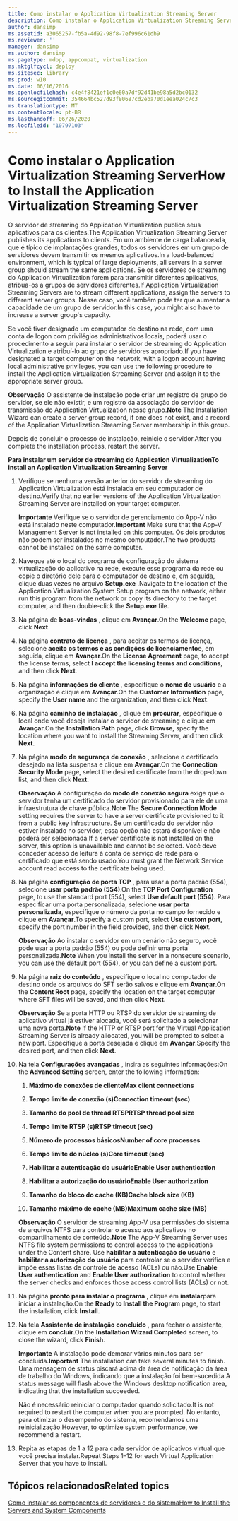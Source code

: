 ```yaml
---
title: Como instalar o Application Virtualization Streaming Server
description: Como instalar o Application Virtualization Streaming Server
author: dansimp
ms.assetid: a3065257-fb5a-4d92-98f8-7ef996c61db9
ms.reviewer: ''
manager: dansimp
ms.author: dansimp
ms.pagetype: mdop, appcompat, virtualization
ms.mktglfcycl: deploy
ms.sitesec: library
ms.prod: w10
ms.date: 06/16/2016
ms.openlocfilehash: c4e4f8421ef1c0e60a7df92d41be98a5d2bc0132
ms.sourcegitcommit: 354664bc527d93f80687cd2eba70d1eea024c7c3
ms.translationtype: MT
ms.contentlocale: pt-BR
ms.lasthandoff: 06/26/2020
ms.locfileid: "10797103"
---
```

# <span data-ttu-id="48c65-103">Como instalar o Application Virtualization Streaming Server</span><span class="sxs-lookup"><span data-stu-id="48c65-103">How to Install the Application Virtualization Streaming Server</span></span>


<span data-ttu-id="48c65-104">O servidor de streaming do Application Virtualization publica seus aplicativos para os clientes.</span><span class="sxs-lookup"><span data-stu-id="48c65-104">The Application Virtualization Streaming Server publishes its applications to clients.</span></span> <span data-ttu-id="48c65-105">Em um ambiente de carga balanceada, que é típico de implantações grandes, todos os servidores em um grupo de servidores devem transmitir os mesmos aplicativos.</span><span class="sxs-lookup"><span data-stu-id="48c65-105">In a load-balanced environment, which is typical of large deployments, all servers in a server group should stream the same applications.</span></span> <span data-ttu-id="48c65-106">Se os servidores de streaming do Application Virtualization forem para transmitir diferentes aplicativos, atribua-os a grupos de servidores diferentes.</span><span class="sxs-lookup"><span data-stu-id="48c65-106">If Application Virtualization Streaming Servers are to stream different applications, assign the servers to different server groups.</span></span> <span data-ttu-id="48c65-107">Nesse caso, você também pode ter que aumentar a capacidade de um grupo de servidor.</span><span class="sxs-lookup"><span data-stu-id="48c65-107">In this case, you might also have to increase a server group's capacity.</span></span>

<span data-ttu-id="48c65-108">Se você tiver designado um computador de destino na rede, com uma conta de logon com privilégios administrativos locais, poderá usar o procedimento a seguir para instalar o servidor de streaming do Application Virtualization e atribuí-lo ao grupo de servidores apropriado.</span><span class="sxs-lookup"><span data-stu-id="48c65-108">If you have designated a target computer on the network, with a logon account having local administrative privileges, you can use the following procedure to install the Application Virtualization Streaming Server and assign it to the appropriate server group.</span></span>

<span data-ttu-id="48c65-109">**Observação**  O assistente de instalação pode criar um registro de grupo do servidor, se ele não existir, e um registro da associação do servidor de transmissão do Application Virtualization nesse grupo.</span><span class="sxs-lookup"><span data-stu-id="48c65-109">**Note** The Installation Wizard can create a server group record, if one does not exist, and a record of the Application Virtualization Streaming Server membership in this group.</span></span>

 

<span data-ttu-id="48c65-110">Depois de concluir o processo de instalação, reinicie o servidor.</span><span class="sxs-lookup"><span data-stu-id="48c65-110">After you complete the installation process, restart the server.</span></span>

**<span data-ttu-id="48c65-111">Para instalar um servidor de streaming do Application Virtualization</span><span class="sxs-lookup"><span data-stu-id="48c65-111">To install an Application Virtualization Streaming Server</span></span>**

1.  <span data-ttu-id="48c65-112">Verifique se nenhuma versão anterior do servidor de streaming do Application Virtualization está instalada em seu computador de destino.</span><span class="sxs-lookup"><span data-stu-id="48c65-112">Verify that no earlier versions of the Application Virtualization Streaming Server are installed on your target computer.</span></span>

    <span data-ttu-id="48c65-113">**Importante**  Verifique se o servidor de gerenciamento do App-V não está instalado neste computador.</span><span class="sxs-lookup"><span data-stu-id="48c65-113">**Important** Make sure that the App-V Management Server is not installed on this computer.</span></span> <span data-ttu-id="48c65-114">Os dois produtos não podem ser instalados no mesmo computador.</span><span class="sxs-lookup"><span data-stu-id="48c65-114">The two products cannot be installed on the same computer.</span></span>

     

2.  <span data-ttu-id="48c65-115">Navegue até o local do programa de configuração do sistema virtualização do aplicativo na rede, execute esse programa da rede ou copie o diretório dele para o computador de destino e, em seguida, clique duas vezes no arquivo **Setup.exe** .</span><span class="sxs-lookup"><span data-stu-id="48c65-115">Navigate to the location of the Application Virtualization System Setup program on the network, either run this program from the network or copy its directory to the target computer, and then double-click the **Setup.exe** file.</span></span>

3.  <span data-ttu-id="48c65-116">Na página de **boas-vindas** , clique em **Avançar**.</span><span class="sxs-lookup"><span data-stu-id="48c65-116">On the **Welcome** page, click **Next**.</span></span>

4.  <span data-ttu-id="48c65-117">Na página **contrato de licença** , para aceitar os termos de licença, selecione **aceito os termos e as condições de licenciamento**e, em seguida, clique em **Avançar**.</span><span class="sxs-lookup"><span data-stu-id="48c65-117">On the **License Agreement** page, to accept the license terms, select **I accept the licensing terms and conditions**, and then click **Next**.</span></span>

5.  <span data-ttu-id="48c65-118">Na página **informações do cliente** , especifique o **nome de usuário** e a organização e clique em **Avançar**.</span><span class="sxs-lookup"><span data-stu-id="48c65-118">On the **Customer Information** page, specify the **User name** and the organization, and then click **Next**.</span></span>

6.  <span data-ttu-id="48c65-119">Na página **caminho de instalação** , clique em **procurar**, especifique o local onde você deseja instalar o servidor de streaming e clique em **Avançar**.</span><span class="sxs-lookup"><span data-stu-id="48c65-119">On the **Installation Path** page, click **Browse**, specify the location where you want to install the Streaming Server, and then click **Next**.</span></span>

7.  <span data-ttu-id="48c65-120">Na página **modo de segurança de conexão** , selecione o certificado desejado na lista suspensa e clique em **Avançar**.</span><span class="sxs-lookup"><span data-stu-id="48c65-120">On the **Connection Security Mode** page, select the desired certificate from the drop-down list, and then click **Next**.</span></span>

    <span data-ttu-id="48c65-121">**Observação**  A configuração do **modo de conexão segura** exige que o servidor tenha um certificado do servidor provisionado para ele de uma infraestrutura de chave pública.</span><span class="sxs-lookup"><span data-stu-id="48c65-121">**Note** The **Secure Connection Mode** setting requires the server to have a server certificate provisioned to it from a public key infrastructure.</span></span> <span data-ttu-id="48c65-122">Se um certificado do servidor não estiver instalado no servidor, essa opção não estará disponível e não poderá ser selecionada.</span><span class="sxs-lookup"><span data-stu-id="48c65-122">If a server certificate is not installed on the server, this option is unavailable and cannot be selected.</span></span> <span data-ttu-id="48c65-123">Você deve conceder acesso de leitura à conta de serviço de rede para o certificado que está sendo usado.</span><span class="sxs-lookup"><span data-stu-id="48c65-123">You must grant the Network Service account read access to the certificate being used.</span></span>

     

8.  <span data-ttu-id="48c65-124">Na página **configuração de porta TCP** , para usar a porta padrão (554), selecione **usar porta padrão (554)**.</span><span class="sxs-lookup"><span data-stu-id="48c65-124">On the **TCP Port Configuration** page, to use the standard port (554), select **Use default port (554)**.</span></span> <span data-ttu-id="48c65-125">Para especificar uma porta personalizada, selecione **usar porta personalizada**, especifique o número da porta no campo fornecido e clique em **Avançar**.</span><span class="sxs-lookup"><span data-stu-id="48c65-125">To specify a custom port, select **Use custom port**, specify the port number in the field provided, and then click **Next**.</span></span>

    <span data-ttu-id="48c65-126">**Observação**  Ao instalar o servidor em um cenário não seguro, você pode usar a porta padrão (554) ou pode definir uma porta personalizada.</span><span class="sxs-lookup"><span data-stu-id="48c65-126">**Note** When you install the server in a nonsecure scenario, you can use the default port (554), or you can define a custom port.</span></span>

     

9.  <span data-ttu-id="48c65-127">Na página **raiz do conteúdo** , especifique o local no computador de destino onde os arquivos do SFT serão salvos e clique em **Avançar**.</span><span class="sxs-lookup"><span data-stu-id="48c65-127">On the **Content Root** page, specify the location on the target computer where SFT files will be saved, and then click **Next**.</span></span>

    <span data-ttu-id="48c65-128">**Observação**  Se a porta HTTP ou RTSP do servidor de streaming de aplicativo virtual já estiver alocada, você será solicitado a selecionar uma nova porta.</span><span class="sxs-lookup"><span data-stu-id="48c65-128">**Note** If the HTTP or RTSP port for the Virtual Application Streaming Server is already allocated, you will be prompted to select a new port.</span></span> <span data-ttu-id="48c65-129">Especifique a porta desejada e clique em **Avançar**.</span><span class="sxs-lookup"><span data-stu-id="48c65-129">Specify the desired port, and then click **Next**.</span></span>

     

10. <span data-ttu-id="48c65-130">Na tela **Configurações avançadas** , insira as seguintes informações:</span><span class="sxs-lookup"><span data-stu-id="48c65-130">On the **Advanced Setting** screen, enter the following information:</span></span>

    1.  **<span data-ttu-id="48c65-131">Máximo de conexões de cliente</span><span class="sxs-lookup"><span data-stu-id="48c65-131">Max client connections</span></span>**

    2.  **<span data-ttu-id="48c65-132">Tempo limite de conexão (s)</span><span class="sxs-lookup"><span data-stu-id="48c65-132">Connection timeout (sec)</span></span>**

    3.  **<span data-ttu-id="48c65-133">Tamanho do pool de thread RTSP</span><span class="sxs-lookup"><span data-stu-id="48c65-133">RTSP thread pool size</span></span>**

    4.  **<span data-ttu-id="48c65-134">Tempo limite RTSP (s)</span><span class="sxs-lookup"><span data-stu-id="48c65-134">RTSP timeout (sec)</span></span>**

    5.  **<span data-ttu-id="48c65-135">Número de processos básicos</span><span class="sxs-lookup"><span data-stu-id="48c65-135">Number of core processes</span></span>**

    6.  **<span data-ttu-id="48c65-136">Tempo limite do núcleo (s)</span><span class="sxs-lookup"><span data-stu-id="48c65-136">Core timeout (sec)</span></span>**

    7.  **<span data-ttu-id="48c65-137">Habilitar a autenticação do usuário</span><span class="sxs-lookup"><span data-stu-id="48c65-137">Enable User authentication</span></span>**

    8.  **<span data-ttu-id="48c65-138">Habilitar a autorização do usuário</span><span class="sxs-lookup"><span data-stu-id="48c65-138">Enable User authorization</span></span>**

    9.  **<span data-ttu-id="48c65-139">Tamanho do bloco do cache (KB)</span><span class="sxs-lookup"><span data-stu-id="48c65-139">Cache block size (KB)</span></span>**

    10. **<span data-ttu-id="48c65-140">Tamanho máximo de cache (MB)</span><span class="sxs-lookup"><span data-stu-id="48c65-140">Maximum cache size (MB)</span></span>**

    <span data-ttu-id="48c65-141">**Observação**  O servidor de streaming App-V usa permissões do sistema de arquivos NTFS para controlar o acesso aos aplicativos no compartilhamento de conteúdo.</span><span class="sxs-lookup"><span data-stu-id="48c65-141">**Note** The App-V Streaming Server uses NTFS file system permissions to control access to the applications under the Content share.</span></span> <span data-ttu-id="48c65-142">Use **habilitar a autenticação do usuário** e **habilitar a autorização do usuário** para controlar se o servidor verifica e impõe essas listas de controle de acesso (ACLs) ou não.</span><span class="sxs-lookup"><span data-stu-id="48c65-142">Use **Enable User authentication** and **Enable User authorization** to control whether the server checks and enforces those access control lists (ACLs) or not.</span></span>

     

11. <span data-ttu-id="48c65-143">Na página **pronto para instalar o programa** , clique em **instalar**para iniciar a instalação.</span><span class="sxs-lookup"><span data-stu-id="48c65-143">On the **Ready to Install the Program** page, to start the installation, click **Install**.</span></span>

12. <span data-ttu-id="48c65-144">Na tela **Assistente de instalação concluído** , para fechar o assistente, clique em **concluir**.</span><span class="sxs-lookup"><span data-stu-id="48c65-144">On the **Installation Wizard Completed** screen, to close the wizard, click **Finish**.</span></span>

    <span data-ttu-id="48c65-145">**Importante**  A instalação pode demorar vários minutos para ser concluída.</span><span class="sxs-lookup"><span data-stu-id="48c65-145">**Important** The installation can take several minutes to finish.</span></span> <span data-ttu-id="48c65-146">Uma mensagem de status piscará acima da área de notificação da área de trabalho do Windows, indicando que a instalação foi bem-sucedida.</span><span class="sxs-lookup"><span data-stu-id="48c65-146">A status message will flash above the Windows desktop notification area, indicating that the installation succeeded.</span></span>

    <span data-ttu-id="48c65-147">Não é necessário reiniciar o computador quando solicitado.</span><span class="sxs-lookup"><span data-stu-id="48c65-147">It is not required to restart the computer when you are prompted.</span></span> <span data-ttu-id="48c65-148">No entanto, para otimizar o desempenho do sistema, recomendamos uma reinicialização.</span><span class="sxs-lookup"><span data-stu-id="48c65-148">However, to optimize system performance, we recommend a restart.</span></span>

     

13. <span data-ttu-id="48c65-149">Repita as etapas de 1 a 12 para cada servidor de aplicativos virtual que você precisa instalar.</span><span class="sxs-lookup"><span data-stu-id="48c65-149">Repeat Steps 1–12 for each Virtual Application Server that you have to install.</span></span>

## <span data-ttu-id="48c65-150">Tópicos relacionados</span><span class="sxs-lookup"><span data-stu-id="48c65-150">Related topics</span></span>


[<span data-ttu-id="48c65-151">Como instalar os componentes de servidores e do sistema</span><span class="sxs-lookup"><span data-stu-id="48c65-151">How to Install the Servers and System Components</span></span>](how-to-install-the-servers-and-system-components.md)

 

 






